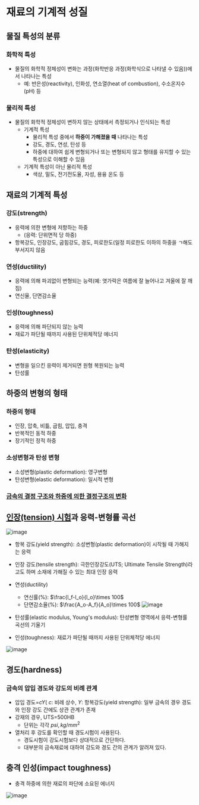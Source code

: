 # 재료의 기계적 성질

## 물질 특성의 분류
### 화학적 특성
* 물질의 화학적 정체성이 변화는 과정(화학반응 과정(화학식으로 나타낼 수 있음))에서 나타나는 특성
  * 예: 반은성(reactivity), 인화성, 연소열(heat of combustion), 수소온지수(pH) 등
### 물리적 특성
* 물질의 화학적 정체성이 변하지 않는 상태에서 측정되거나 인식되는 특성
  * 기계적 특성
    * 물리적 특성 중에서 **하중이 가해졌을 때** 나타나는 특성
    * 강도, 경도, 연성, 탄성 등
    * 하중에 대하여 쉽게 변형되거나 또는 변형되지 않고 형태를 유지할 수 있는 특성으로 이해할 수 있음
  * 기계적 특성이 아닌 물리적 특성
    * 색상, 밀도, 전기전도율, 자성, 용융 온도 등

## 재료의 기계적 특성
### 강도(strength)
* 응력에 의한 변형에 저항하는 하중
  * (응력: 단위면적 당 하중)
* 항복강도, 인장강도, 굽힘강도, 경도, 피로한도(일정 피로한도 이하의 하중을 ㄱ해도 부서지지 않음
### 연성(ductility)
* 응력에 의해 파괴없이 변형되는 능력(예: 엿가락은 여름에 잘 늘어나고 겨울에 잘 깨짐)
* 연신율, 단면감소율
### 인성(toughness)
* 응력에 의해 파단되지 않는 능력
* 재료가 파단될 때까지 사용된 단위체적당 에너지
### 탄성(elasticity)
* 변형을 일으킨 응력이 제거되면 원형 복원되는 능력
* 탄성률

## 하중의 변형의 형태
### 하중의 형태
* 인장, 압축, 비틂, 굽힘, 압입, 충격
* 반복적인 동적 하중
* 장기적인 정적 하중
### 소성변형과 탄성 변형
* 소성변형(plastic deformation): 영구변형
* 탄성변형(elastic deformation): 일시적 변형
### [금속의 결정 구조와 하중에 의한 결정구조의 변화](https://drive.google.com/file/d/0B27lN6BLzQm1WVEtUzkxV2laU3M/view?resourcekey=0-32fWhmaPLLYbGvKcxozZzA)

## [인장(tension) 시험](https://drive.google.com/file/d/0B27lN6BLzQm1SzJCNjQtbkNiZHc/view?resourcekey=0-IHuYHf3d1Lq6v-83nkk63g)과 응력-변형률 곡선
![image](https://github.com/qlkdkd/univ-3-1/assets/71871927/dcfedf9e-3d51-4957-b850-5e38786ea05b)

* 항복 강도(yield strength): 소성변형(plastic deformation)이 시작될 때 가해지는 응력
* 인장 강도(tensile strength): 극한인장강도(UTS; Ultimate Tensile Strength)라고도 하며 소재에 가해질 수 있는 최대 인장 응력
* 연성(ductility)
  * 연신률(%): $\frac{l_f-l_o}{l_o}\times 100$
  * 단면감소율(%): $\frac{A_o-A_f}{A_o}\times 100$
![image](https://github.com/qlkdkd/univ-3-1/assets/71871927/db42a9ee-fd65-4e43-aa29-1bbdd4fc50f9)

* 탄성률(elastic modulus, Young's modulus): 탄성변형 영역에서 응력-변형률 곡선의 기울기
* 인성(toughness): 재료가 파단될 때까지 사용된 단위체적당 에너지

![image](https://github.com/qlkdkd/univ-3-1/assets/71871927/d6833d3e-2767-48af-9c43-a6e9106253c6)


## 경도(hardness)
### 금속의 압입 경도와 강도의 비례 관계
* 압입 경도=$cY$( $c$: 비례 상수, $Y$: 항복강도(yield strength): 일부 금속의 경우 경도와 인장 강도 간에도 상관 관계가 존재
* 강재의 경우, UTS=500HB
  * 단위는 각각 $psi, kg/mm^2$
* 열처리 후 강도를 확인할 때 경도시험이 사용된다.
  * 경도시험이 강도시험보다 상대적으로 간단하다.
  * 대부분의 금속재료에 대하여 강도와 경도 간의 관계가 알려져 있다.
 
## 충격 인성(impact toughness)
* 충격 하중에 의한 재료의 파단에 소요된 에너지

![image](https://github.com/qlkdkd/univ-3-1/assets/71871927/305e1ad4-f860-47c9-b4b0-a72afb5ad66e)
[](https://drive.google.com/file/d/0B27lN6BLzQm1ai1rMGxfWXFhUXc/view?resourcekey=0-cYPyClX5pzNX3cDxy3YXXg)
